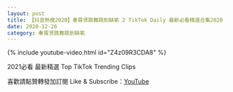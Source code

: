```yaml
---
layout: post
title: 【抖音熱搜2020】秦霄贤跳舞跳到缺氧 2 TikTok Daily 最新必看精選合集2020 12 26
date: 2020-12-26
category: 秦霄贤跳舞跳到缺氧
---
```


{% include youtube-video.html id="Z4z09R3CDA8" %}

2021必看 最新精選 Top TikTok Trending Clips

喜歡請點贊轉發加訂閱 Like & Subscribe：[YouTube](https://www.youtube.com/channel/UCAoR7VcanIPd04uEq_GIylA/videos)

